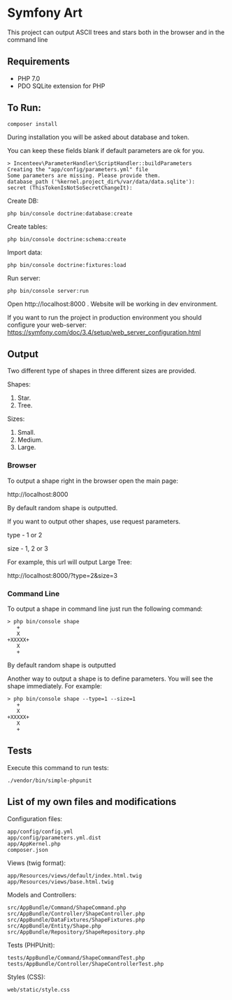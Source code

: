 # Symfony Art

This project can output ASCII trees and stars both in the browser and in the command line

## Requirements

- PHP 7.0
- PDO SQLite extension for PHP 

## To Run:

~~~
composer install
~~~

During installation you will be asked about database and token.

You can keep these fields blank if default parameters are ok for you.

```
> Incenteev\ParameterHandler\ScriptHandler::buildParameters
Creating the "app/config/parameters.yml" file
Some parameters are missing. Please provide them.
database_path ('%kernel.project_dir%/var/data/data.sqlite'):
secret (ThisTokenIsNotSoSecretChangeIt):
```

Create DB:

~~~
php bin/console doctrine:database:create
~~~

Create tables:

~~~
php bin/console doctrine:schema:create
~~~

Import data:

~~~
php bin/console doctrine:fixtures:load
~~~

Run server:

~~~
php bin/console server:run
~~~

Open http://localhost:8000 . Website will be working in dev environment.

If you want to run the project in production environment you should configure your web-server:
https://symfony.com/doc/3.4/setup/web_server_configuration.html

## Output

Two different type of shapes in three different sizes are provided.

Shapes:
1. Star.
2. Tree.

Sizes:
1. Small.
2. Medium.
3. Large.

### Browser

To output a shape right in the browser open the main page:

http://localhost:8000

By default random shape is outputted.

If you want to output other shapes, use request parameters.

type - 1 or 2

size - 1, 2 or 3

For example, this url will output Large Tree:

http://localhost:8000/?type=2&size=3

### Command Line

To output a shape in command line just run the following command:

```
> php bin/console shape
   +
   X
+XXXXX+
   X
   +
``` 

By default random shape is outputted

Another way to output a shape is to define parameters. You will see the shape immediately.
For example:

```
> php bin/console shape --type=1 --size=1
   +
   X
+XXXXX+
   X
   +
```

## Tests

Execute this command to run tests:

```
./vendor/bin/simple-phpunit
```

## List of my own files and modifications

Configuration files:

```
app/config/config.yml
app/config/parameters.yml.dist
app/AppKernel.php
composer.json
```

Views (twig format):

```
app/Resources/views/default/index.html.twig
app/Resources/views/base.html.twig
```

Models and Controllers:

```
src/AppBundle/Command/ShapeCommand.php
src/AppBundle/Controller/ShapeController.php
src/AppBundle/DataFixtures/ShapeFixtures.php
src/AppBundle/Entity/Shape.php
src/AppBundle/Repository/ShapeRepository.php

```

Tests (PHPUnit):

```
tests/AppBundle/Command/ShapeCommandTest.php
tests/AppBundle/Controller/ShapeControllerTest.php

```

Styles (CSS):

```
web/static/style.css
```